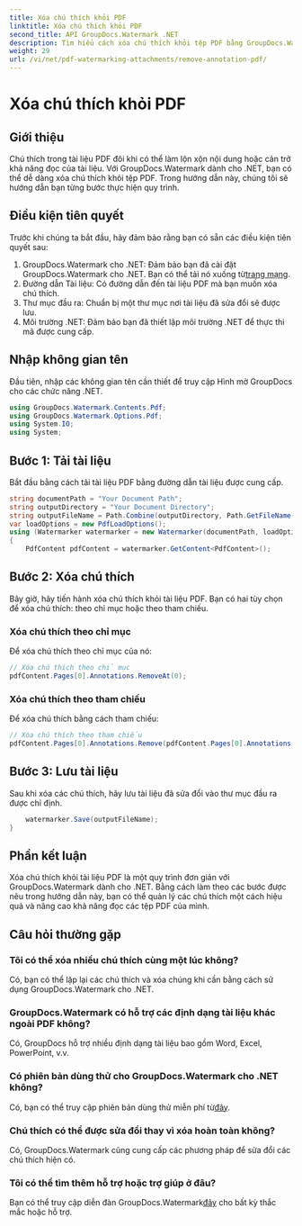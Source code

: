 ```yaml
---
title: Xóa chú thích khỏi PDF
linktitle: Xóa chú thích khỏi PDF
second_title: API GroupDocs.Watermark .NET
description: Tìm hiểu cách xóa chú thích khỏi tệp PDF bằng GroupDocs.Watermark cho .NET. Nâng cao khả năng đọc tài liệu một cách dễ dàng.
weight: 29
url: /vi/net/pdf-watermarking-attachments/remove-annotation-pdf/
---
```


# Xóa chú thích khỏi PDF

## Giới thiệu
Chú thích trong tài liệu PDF đôi khi có thể làm lộn xộn nội dung hoặc cản trở khả năng đọc của tài liệu. Với GroupDocs.Watermark dành cho .NET, bạn có thể dễ dàng xóa chú thích khỏi tệp PDF. Trong hướng dẫn này, chúng tôi sẽ hướng dẫn bạn từng bước thực hiện quy trình.
## Điều kiện tiên quyết
Trước khi chúng ta bắt đầu, hãy đảm bảo rằng bạn có sẵn các điều kiện tiên quyết sau:
1.  GroupDocs.Watermark cho .NET: Đảm bảo bạn đã cài đặt GroupDocs.Watermark cho .NET. Bạn có thể tải nó xuống từ[trang mạng](https://releases.groupdocs.com/Watermark/net/).
2. Đường dẫn Tài liệu: Có đường dẫn đến tài liệu PDF mà bạn muốn xóa chú thích.
3. Thư mục đầu ra: Chuẩn bị một thư mục nơi tài liệu đã sửa đổi sẽ được lưu.
4. Môi trường .NET: Đảm bảo bạn đã thiết lập môi trường .NET để thực thi mã được cung cấp.

## Nhập không gian tên
Đầu tiên, nhập các không gian tên cần thiết để truy cập Hình mờ GroupDocs cho các chức năng .NET.
```csharp
using GroupDocs.Watermark.Contents.Pdf;
using GroupDocs.Watermark.Options.Pdf;
using System.IO;
using System;
```
## Bước 1: Tải tài liệu
Bắt đầu bằng cách tải tài liệu PDF bằng đường dẫn tài liệu được cung cấp.
```csharp
string documentPath = "Your Document Path";
string outputDirectory = "Your Document Directory";
string outputFileName = Path.Combine(outputDirectory, Path.GetFileName(documentPath));
var loadOptions = new PdfLoadOptions();
using (Watermarker watermarker = new Watermarker(documentPath, loadOptions))
{
    PdfContent pdfContent = watermarker.GetContent<PdfContent>();
```
## Bước 2: Xóa chú thích
Bây giờ, hãy tiến hành xóa chú thích khỏi tài liệu PDF. Bạn có hai tùy chọn để xóa chú thích: theo chỉ mục hoặc theo tham chiếu.
### Xóa chú thích theo chỉ mục
Để xóa chú thích theo chỉ mục của nó:
```csharp
// Xóa chú thích theo chỉ mục
pdfContent.Pages[0].Annotations.RemoveAt(0);
```
### Xóa chú thích theo tham chiếu
Để xóa chú thích bằng cách tham chiếu:
```csharp
// Xóa chú thích theo tham chiếu
pdfContent.Pages[0].Annotations.Remove(pdfContent.Pages[0].Annotations[0]);
```
## Bước 3: Lưu tài liệu
Sau khi xóa các chú thích, hãy lưu tài liệu đã sửa đổi vào thư mục đầu ra được chỉ định.
```csharp
    watermarker.Save(outputFileName);
}
```

## Phần kết luận
Xóa chú thích khỏi tài liệu PDF là một quy trình đơn giản với GroupDocs.Watermark dành cho .NET. Bằng cách làm theo các bước được nêu trong hướng dẫn này, bạn có thể quản lý các chú thích một cách hiệu quả và nâng cao khả năng đọc các tệp PDF của mình.
## Câu hỏi thường gặp
### Tôi có thể xóa nhiều chú thích cùng một lúc không?
Có, bạn có thể lặp lại các chú thích và xóa chúng khi cần bằng cách sử dụng GroupDocs.Watermark cho .NET.
### GroupDocs.Watermark có hỗ trợ các định dạng tài liệu khác ngoài PDF không?
Có, GroupDocs hỗ trợ nhiều định dạng tài liệu bao gồm Word, Excel, PowerPoint, v.v.
### Có phiên bản dùng thử cho GroupDocs.Watermark cho .NET không?
 Có, bạn có thể truy cập phiên bản dùng thử miễn phí từ[đây](https://releases.groupdocs.com/).
### Chú thích có thể được sửa đổi thay vì xóa hoàn toàn không?
Có, GroupDocs.Watermark cũng cung cấp các phương pháp để sửa đổi các chú thích hiện có.
### Tôi có thể tìm thêm hỗ trợ hoặc trợ giúp ở đâu?
 Bạn có thể truy cập diễn đàn GroupDocs.Watermark[đây](https://forum.groupdocs.com/c/watermark/19) cho bất kỳ thắc mắc hoặc hỗ trợ.